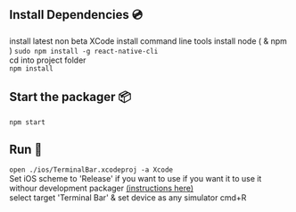 ## Install Dependencies 💿

install latest non beta XCode
install command line tools
install node ( & npm )
`sudo npm install -g react-native-cli`  
cd into project folder  
`npm install`  

## Start the packager 📦
`npm start`

## Run 🏃  
`open ./ios/TerminalBar.xcodeproj -a Xcode`  
Set iOS scheme to 'Release' if you want to use if you want it to use it withour development packager [(instructions here)](https://facebook.github.io/react-native/docs/running-on-device.html#2-configure-release-scheme)  
select target 'Terminal Bar' & set device as any simulator
cmd+R  
